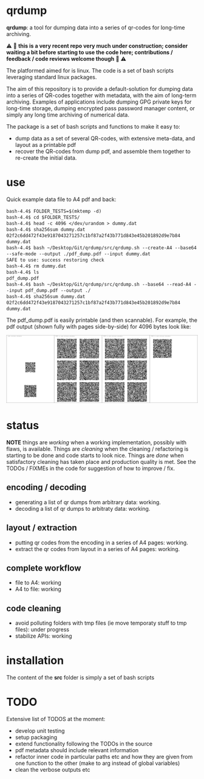# qrdump

**qrdump**: a tool for dumping data into a series of qr-codes for long-time archiving.

:warning: :construction: **this is a very recent repo very much under construction; consider waiting a bit before starting to use the code here; contributions / feedback / code reviews welcome though** :construction: :warning:

The platformed aimed for is linux. The code is a set of bash scripts leveraging standard linux packages.

The aim of this repository is to provide a default-solution for dumping data into a series of QR-codes together with metadata, with the aim of long-term archiving. Examples of applications include dumping GPG private keys for long-time storage, dumping encrypted pass password manager content, or simply any long time archiving of numerical data.

The package is a set of bash scripts and functions to make it easy to:

- dump data as a set of several QR-codes, with extensive meta-data, and layout as a printable pdf
- recover the QR-codes from dump pdf, and assemble them together to re-create the initial data.

# use

Quick example data file to A4 pdf and back:

```
bash-4.4$ FOLDER_TESTS=$(mktemp -d)
bash-4.4$ cd $FOLDER_TESTS/
bash-4.4$ head -c 4096 </dev/urandom > dummy.dat
bash-4.4$ sha256sum dummy.dat 
02f2c6dd472f43e9187043271257c1bf87a2f43b771d843e45b201892d9e7b84  dummy.dat
bash-4.4$ bash ~/Desktop/Git/qrdump/src/qrdump.sh --create-A4 --base64 --safe-mode --output ./pdf_dump.pdf --input dummy.dat
SAFE to use: success restoring check
bash-4.4$ rm dummy.dat 
bash-4.4$ ls
pdf_dump.pdf
bash-4.4$ bash ~/Desktop/Git/qrdump/src/qrdump.sh --base64 --read-A4 --input pdf_dump.pdf --output ./
bash-4.4$ sha256sum dummy.dat 
02f2c6dd472f43e9187043271257c1bf87a2f43b771d843e45b201892d9e7b84  dummy.dat
```

The pdf_dump.pdf is easily printable (and then scannable). For example, the pdf output (shown fully with pages side-by-side) for 4096 bytes look like:

![Illustration of pdf output (here dump of 4096 bytes)](./doc/Illustration_pdf_dump/Illustration.png?raw=true)

# status

**NOTE** things are *working* when a working implementation, possibly with flaws, is available. Things are *cleaning* when the cleaning / refactoring is starting to be done and code starts to look nice. Things are *done* when satisfactory cleaning has taken place and production quality is met. See the TODOs / FIXMEs in the code for suggestion of how to improve / fix.

## encoding / decoding
- generating a list of qr dumps from arbitrary data: working.
- decoding a list of qr dumps to arbitraty data: working.

## layout / extraction
- putting qr codes from the encoding in a series of A4 pages: working.
- extract the qr codes from layout in a series of A4 pages: working.

## complete workflow
- file to A4: working
- A4 to file: working

## code cleaning
- avoid polluting folders with tmp files (ie move temporaty stuff to tmp files): under progress
- stabilize APIs: working

# installation

The content of the **src** folder is simply a set of bash scripts

# TODO

Extensive list of TODOS at the moment:

- develop unit testing
- setup packaging
- extend functionality following the TODOs in the source
- pdf metadata should include relevant information
- refactor inner code in particular paths etc and how they are given from one function to the other (make to arg instead of global variables)
- clean the verbose outputs etc

